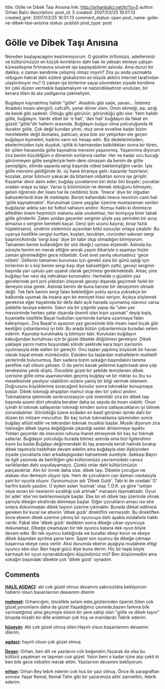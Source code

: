 title: Gölle ve Dibek Taşı Anısına
link: http://orhanbalci.net/tr/?p=5
author: Orhan Balci
description: 
post_id: 5
created: 2007/03/25 19:01:13
created_gmt: 2007/03/25 16:01:13
comment_status: open
post_name: golle-ve-dibek-tasi-anisina
status: publish
post_type: post

# Gölle ve Dibek Taşı Anısına

Nereden başlayacagımı kestiremiyorum. O güzelim örfümüzü, adetlerimizi ve kültürümüzün en küçük kırıntılarını dahi hak ile yeksan etmeye çalışan küreselleşme fırtınasına söverek işe başlayabilirim aslında. Ama durun bir dakika; o zaman kendimle çelişmiş olmaz mıyım? Zira şu anda yazmakta oldugum hatırat dahi sizlere globalizmin en büyük aktörü internet tarafından ulaştırılmıyor mu? O zaman işe birilerine sayıp sövmekten ziyade kendime bir çeki düzen vermekle başlamalıyım ve nazarıdikkatinizi unutulan, bir kenara itilen iki ata yadigarına çekmeliyim.

Bugdayın kaynatılmış halidir "gölle". Anadolu gibi sade, yavan... İstemez Anadolu insanı alengirli, cafcaflı, yanar döner olanı. Onun ekmeği, aşı, azığı da kendi gibi sadedir. Olduğu gibi görünür; göründüğü gibi olur. Yalın halidir gölle, buğdayın. Vardır elbet bir 'e hali', 'den hali' buğdayın da fakat en güzeli "gölle"dir hallerin arasında. Buğdayın bulgur olma yolculuğunda ilk duraktır gölle. Çok değil bundan yirmi, otuz sene evveline kadar bizim memlekette değil domates, patlıcan; arpa bile zor yetişirken ele geçen buğdayın kıymetini, kadrini varın siz hesap edin. Biz dedelerimizden, ebelerimizden öyle duyduk, işittik ki harmandan kalkıldıktan sonra bir tören, bir şölen havasında gölle kaynatma mevsimi yaşanırmış. Yaşanırmış diyorum zira benim küçüklğüm o dönemin sonlarına rastlar. Her ne kadar ucu bucağı görünmeyen gölle sergileriyle hem-dem olmasam da benim de gölle yemişliğim, elimde sapanla sergi başında nöbet beklemişliğim vardır. İşte gölle mevsimi geldiğinde iki, üç hane biraraya gelir; kazanlar hazırlanır; kozalak, pinar bilimum yakacak da bitamam olduktan sonra işe girişilir. Kazanlar devir daim eder; buğday çuvallarının biri dolar biri boşalır; çocuklar oradan oraya su taşır. Varsa iş bölümünün ne demek olduğunu bilmeyen, gelsin öğrensin der lisanı hal ile ceddimiz bize. 'İmece' diye bir olgudan bahsederlerdi bize ilk mektepte. Benim kafamdaki imece resminin canlı hali 'gölle kaynatmaktır'. Kurutulmak üzere yaygılar üzerine muntazaman serilen buğdaylar adeta sarı bir futbol sahasını andırır. Komşu hakkı ki dinimizce atfedilen önem hepimizin malumu asla unutulmaz; her komşuya birer tabak gölle gönderilir. Zaten yoldan geçenler serginin şöyle yaş yerinden bir avuç almazsa o serginin bereketi kaçar. Gerçi ipin ucunu kaçırıp, biraz fazla hüpletirseniz, sindirim sisteminiz açısından kötü sonuçlar ortaya çıkabilir. Bu uyarıya özellikle sergiyi kurttan, kuştan, tavuktan, civcivden sakınan sergi başının(Aslında 'sergi başı' diye bir tabir olup olmadığını bilmiyorum. Tamamen benim kullandığım bir söz öbeği.) uyması elzemdir. Aslında bu süreçte benim en merak ettiğim ancak yaşım itibariyle o aşamayı hiçbir zaman göremediğim gece nöbetidir. Evet evet yanlış okumadınız 'gece nöbeti'. Göllenin tamamen kuruması için gerekli süre bir günü aştığı için birilerinin ki o kişi benim sergi başı diye bahsettiğim zattır, geceyi serginin başında yarı uykulu yarı uyanık olarak geçirmesi gerekmektedir. Amaç yine buğdayı her nevi dış mihraktan korumaktır. Herhelde o güzelim yaz gecelerinde pırıl pırıl yıldızları izleyerek geceyi dışarıda geçirmek farklı bir deneyim olsa gerek. Aslında benim de buna benzer bir deneyimim olmadı değil. Tek fark benim sergi falan beklediğim yoktu ayrıca yüksekçe bir balkonda uyumak da insana ayrı bir emniyet hissi veriyor. Açıkça söylemek gerekirse eğer hayatında bir defa dahi açık havada uyumamış olanınız varsa şiddetle tavsiye ederim. Sakın ola bir çılgınlık yapıp da "ulen yaz mevsiminde herkes yatar dışarıda önemli olan kışın uyumak" deyip kışta, kıyamette özellikle Bayat hudutları içerisinde karlara uzanmaya falan kalkışmayın. Zira Bayat'ın ayazının yaz gecesinde bile insanı nasıl bıçak gibi kestiğini çobanlarımız iyi bilir. Bu arada bütün çobanlarımıza buradan selam ederim. Kaynatıp kurutmakla iş bitmiyor tabi. Kurutulan buğdayın kabuğundan kurtulması için bi güzel dibekte döğülmesi gerekiyor. Dibek yaklaşık yarım metre boyundaki silindir şeklinde kara taşın içerisinin oyulmasıyla elde edilen bir gereçtir. Onu taştan yapılmış büyücek bir havan olarak hayal etmek mümkündür. Eskiden bu taşlardan mahallelerin muhtelif yerlerinde bulunurmuş. Ben sadece bizim sokağın başındakini tanıma şerefine nail oldum şahsen. O da yerini kavak yellerine kaptırmadı ama çöp tenekesine yenik düştü. Öncelikle güzel bir şekilde temizlenen dibek içerisine gölle olma aşamasından geçmiş buğday ve bir miktar su (bu su meselesinde yanılıyor olabilirim sizlere yanlış bir bilgi vermek istemem. Doğrusunu büyüklerime soracağım) konulur sonra tokmaklar konuşmaya başlar. Dibek tokmağı ahşaptan mamul olup dev bir çekici andırır. Tokmaklama işleminde senkronizasyon çok önemlidir zira bir dibek taşı başında azami dört olmakla beraber daha az sayıda da insan olabilir. Onun içindir ki tokmak sallayanlar tokmağı kimden sonra sallayacaklarını iyi bilmek zorundadırlar. Görüldüğü üzere ecdadın en basit görünen işinde dahi bir düzen bir intizam mevcuttur. Bir kaç turluk tokmaklama işleminden sonra buğday altüst edilir ve tekrardan tokmak musikisi başlar. Musiki diyorum zira tokmağın dibek taşına değdiğinde çıkardığı sesler dinlenmeye layıktır. Yoldan geçenler de imecenin ruhuna ihanet etmeyerek bir kaç tur tokmak sallarlar. Buğdayın yolculuğu burada bitmez aslında ama bizi ilgilendiren kısmı bu kadar.Buğdayı değirmendeki iki taş arasında kendi halinde bırakıp dibek taşımızla hasbihale devam edelim ama buğdayla olan ilişkisinden ziyade çocuklarla olan arkadaşlıgından bahsetmek suretiyle. Sekkaşı Bayırı ile ilgili yazımda da belirttiğim gibi kültürümüzü çevremizdeki cansız varlıklardan dahi soyutlayamayız. Çünkü onlar dahi kültürümüzün parçasıdırlar. Alın bir örnek daha size: dibek taşı. Dibekle çocuğun ne alakası olur demeyin oluyor işte. Hem de çocukların can damarı vasıtasıyla yani bir oyunla oluyor. Oyunumuzun adı 'Dibek Gızdı'. Tabi ki de oradaki 'G' harfini kasıtlı yazdım. O eylem aslen 'kızmak' olup T.D.K. ya göre "ısıtılan veya ısınan bir nesnenin sıcaklığı çok artmak" manasını taşımaktadır. Oyun bir adet 'ebe'nin belirlenmesiyle başlar. Ebe bir eli dibek taşı üzerinde olmak şartıyla dibeğin etrafında dönmeye başlar. Diğer çocukların amacı ise ebe onlara dokunmadan dibek taşının üzerine çıkmaktır. Burada dikkat edilmesi gereken bir kural ise ebenin 'dibek gızdı' direktifini vermesidir. Bu direktiften önce ebenin dibek uzerine çıkmış bir oyuncuya dahi ayakla müdahele hakkı vardır. Fakat ebe 'dibek gızdı' dedikten sonra dibeğe çıkan oyuncuya dokunamaz. Dibeğe çıkamayan bir tek oyuncu kalana dek oyun böyle devam eder. Bir tek oyuncu kaldığında ise kurallar ebeyi korur ve ebeye dibek başından ayrılma şansı tanır. Şayet son oyuncu da dibeğe çıkmayı başarırsa ebeye ceza verilir. Aksi durumda ebenin ayağıyla mudahele ettigi oyuncu ebe olur. Ben hayal gücü diye buna derim. Hiç bir taşla böyle karmaşık bir oyun oynanabilceğini düşündünüz mü? Ben düşünmedim ama sokağın başındaki dibekte çok 'dibek gızdı' oynadım.

## Comments

**[HALİL AGDACI](#13 "2007-03-31 17:41:31"):** abi cok güzel olmus devamını sabırsızlıkla bekliyorum haberin olsun basarılarının dewamını dilerim

**[mehmet](#20 "2007-05-03 09:47:07"):** Orhancığım, öncelikle selam eder,gözlerinden öperim.Siten çok güzel,yorumların daha da güzel.Yaşadığımız çevrede,bazen farkına bile varmadığımız ama geçmişte elzem bir yere sahip olan "gölle ve dibek taşını" birazda mizahi bir dille anlatman çok hoş ve manidardır.Tebrik ederim.

**[hüseyin](#25 "2007-06-05 15:39:06"):** Abi çok güzel olmuş siten.Hayırlı olsun.başarılarının devamını dilerim.

**[agdaci](#27 "2007-06-06 17:20:00"):** hayırlı olsun çok güzel olmuş

**[Deger](#31 "2007-07-11 08:18:28"):** Orhan, ben dili ve yazılarını cok beğendim.Yazarak da olsa bu kültürü yaşatman ve taşıman cok güzel. Yazın beni o kadar içine alıp çekti ki ben bile gece nöbetini merak ettim. Yazılarının devamını bekliyorum.

**[erhun](#4452 "2010-12-15 01:07:07"):** Orhan Bey tebrk ederim cok hos bir yazı olmuş. Önce ilk paragraftan sonrası Yaşar Kemal, Kemal Tahir gibi bir yazarımıza aittir zannettim, tebrik ederim.


